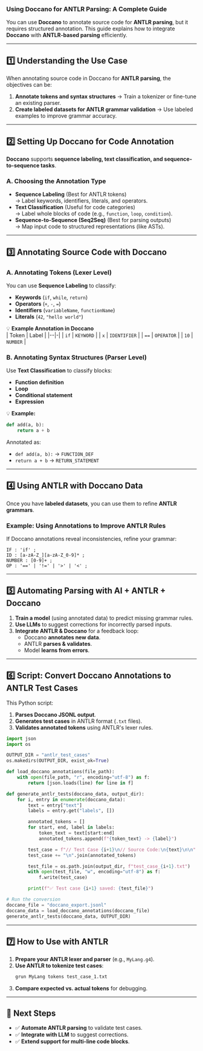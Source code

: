 ### **Using Doccano for ANTLR Parsing: A Complete Guide**

You can use **Doccano** to annotate source code for **ANTLR parsing**, but it requires structured annotation. This guide explains how to integrate **Doccano** with **ANTLR-based parsing** efficiently.

---

## **1️⃣ Understanding the Use Case**
When annotating source code in Doccano for **ANTLR parsing**, the objectives can be:
1. **Annotate tokens and syntax structures** → Train a tokenizer or fine-tune an existing parser.
2. **Create labeled datasets for ANTLR grammar validation** → Use labeled examples to improve grammar accuracy.

---

## **2️⃣ Setting Up Doccano for Code Annotation**
**Doccano** supports **sequence labeling, text classification, and sequence-to-sequence tasks**.

### **A. Choosing the Annotation Type**
- **Sequence Labeling** (Best for ANTLR tokens)  
  → Label keywords, identifiers, literals, and operators.  
- **Text Classification** (Useful for code categories)  
  → Label whole blocks of code (e.g., `function`, `loop`, `condition`).  
- **Sequence-to-Sequence (Seq2Seq)** (Best for parsing outputs)  
  → Map input code to structured representations (like ASTs).  

---

## **3️⃣ Annotating Source Code with Doccano**

### **A. Annotating Tokens (Lexer Level)**
You can use **Sequence Labeling** to classify:
- **Keywords** (`if`, `while`, `return`)
- **Operators** (`+`, `-`, `=`)
- **Identifiers** (`variableName`, `functionName`)
- **Literals** (`42`, `"hello world"`)

💡 **Example Annotation in Doccano**  
| Token | Label |
|--|-|
| `if` | `KEYWORD` |
| `x` | `IDENTIFIER` |
| `==` | `OPERATOR` |
| `10` | `NUMBER` |

### **B. Annotating Syntax Structures (Parser Level)**
Use **Text Classification** to classify blocks:
- **Function definition**
- **Loop**
- **Conditional statement**
- **Expression**

💡 **Example:**  
```python
def add(a, b):
    return a + b
```
Annotated as:
- `def add(a, b):` → `FUNCTION_DEF`
- `return a + b` → `RETURN_STATEMENT`

---

## **4️⃣ Using ANTLR with Doccano Data**
Once you have **labeled datasets**, you can use them to refine **ANTLR grammars**.

### **Example: Using Annotations to Improve ANTLR Rules**
If Doccano annotations reveal inconsistencies, refine your grammar:
```antlr
IF : 'if' ;
ID : [a-zA-Z_][a-zA-Z_0-9]* ;
NUMBER : [0-9]+ ;
OP : '==' | '!=' | '>' | '<' ;
```

---

## **5️⃣ Automating Parsing with AI + ANTLR + Doccano**
1. **Train a model** (using annotated data) to predict missing grammar rules.  
2. **Use LLMs** to suggest corrections for incorrectly parsed inputs.  
3. **Integrate ANTLR & Doccano** for a feedback loop:  
   - Doccano **annotates new data**.  
   - ANTLR **parses & validates**.  
   - Model **learns from errors**.  

---

## **6️⃣ Script: Convert Doccano Annotations to ANTLR Test Cases**
This Python script:
1. **Parses Doccano JSONL output**.
2. **Generates test cases** in ANTLR format (`.txt` files).
3. **Validates annotated tokens** using ANTLR's lexer rules.

```python
import json
import os

OUTPUT_DIR = "antlr_test_cases"
os.makedirs(OUTPUT_DIR, exist_ok=True)

def load_doccano_annotations(file_path):
    with open(file_path, "r", encoding="utf-8") as f:
        return [json.loads(line) for line in f]

def generate_antlr_tests(doccano_data, output_dir):
    for i, entry in enumerate(doccano_data):
        text = entry["text"]
        labels = entry.get("labels", [])

        annotated_tokens = []
        for start, end, label in labels:
            token_text = text[start:end]
            annotated_tokens.append(f"{token_text} -> {label}")

        test_case = f"// Test Case {i+1}\n// Source Code:\n{text}\n\n"
        test_case += "\n".join(annotated_tokens)

        test_file = os.path.join(output_dir, f"test_case_{i+1}.txt")
        with open(test_file, "w", encoding="utf-8") as f:
            f.write(test_case)

        print(f"✅ Test case {i+1} saved: {test_file}")

# Run the conversion
doccano_file = "doccano_export.jsonl"
doccano_data = load_doccano_annotations(doccano_file)
generate_antlr_tests(doccano_data, OUTPUT_DIR)
```

---

## **7️⃣ How to Use with ANTLR**
1. **Prepare your ANTLR lexer and parser** (e.g., `MyLang.g4`).  
2. **Use ANTLR to tokenize test cases**:
   ```bash
   grun MyLang tokens test_case_1.txt
   ```
3. **Compare expected vs. actual tokens** for debugging.

---

## **🚀 Next Steps**
- ✅ **Automate ANTLR parsing** to validate test cases.  
- ✅ **Integrate with LLM** to suggest corrections.  
- ✅ **Extend support for multi-line code blocks**.  


